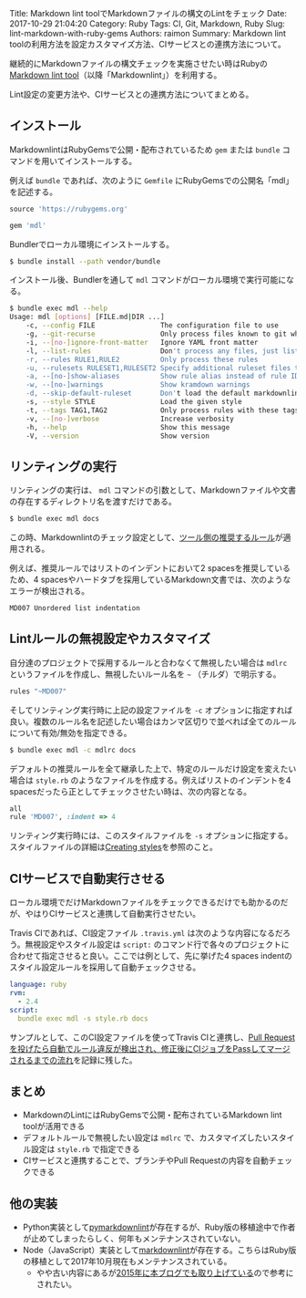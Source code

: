 Title: Markdown lint toolでMarkdownファイルの構文のLintをチェック
Date: 2017-10-29 21:04:20
Category: Ruby
Tags: CI, Git, Markdown, Ruby
Slug: lint-markdown-with-ruby-gems
Authors: raimon
Summary: Markdown lint toolの利用方法を設定カスタマイズ方法、CIサービスとの連携方法について。

継続的にMarkdownファイルの構文チェックを実施させたい時はRubyの[Markdown lint tool](https://github.com/markdownlint/markdownlint)（以降「Markdownlint」）を利用する。

Lint設定の変更方法や、CIサービスとの連携方法についてまとめる。

## インストール

MarkdownlintはRubyGemsで公開・配布されているため `gem` または `bundle` コマンドを用いてインストールする。

例えば `bundle` であれば、次のように `Gemfile` にRubyGemsでの公開名「mdl」を記述する。

```ruby
source 'https://rubygems.org'

gem 'mdl'
```

Bundlerでローカル環境にインストールする。

```sh
$ bundle install --path vendor/bundle
```

インストール後、Bundlerを通して `mdl` コマンドがローカル環境で実行可能になる。

```sh
$ bundle exec mdl --help
Usage: mdl [options] [FILE.md|DIR ...]
    -c, --config FILE                The configuration file to use
    -g, --git-recurse                Only process files known to git when given a directory
    -i, --[no-]ignore-front-matter   Ignore YAML front matter
    -l, --list-rules                 Don't process any files, just list enabled rules
    -r, --rules RULE1,RULE2          Only process these rules
    -u, --rulesets RULESET1,RULESET2 Specify additional ruleset files to load
    -a, --[no-]show-aliases          Show rule alias instead of rule ID when viewing rules
    -w, --[no-]warnings              Show kramdown warnings
    -d, --skip-default-ruleset       Don't load the default markdownlint ruleset
    -s, --style STYLE                Load the given style
    -t, --tags TAG1,TAG2             Only process rules with these tags
    -v, --[no-]verbose               Increase verbosity
    -h, --help                       Show this message
    -V, --version                    Show version
```

## リンティングの実行

リンティングの実行は、 `mdl` コマンドの引数として、Markdownファイルや文書の存在するディレクトリ名を渡すだけである。

```sh
$ bundle exec mdl docs
```

この時、Markdownlintのチェック設定として、[ツール側の推奨するルール](https://github.com/markdownlint/markdownlint/blob/master/docs/RULES.md)が適用される。

例えば、推奨ルールではリストのインデントにおいて2 spacesを推奨しているため、4 spacesやハードタブを採用しているMarkdown文書では、次のようなエラーが検出される。

```sh
MD007 Unordered list indentation
```

## Lintルールの無視設定やカスタマイズ

自分達のプロジェクトで採用するルールと合わなくて無視したい場合は `mdlrc` というファイルを作成し、無視したいルール名を `~` （チルダ）で明示する。

```sh
rules "~MD007"
```

そしてリンティング実行時に上記の設定ファイルを `-c` オプションに指定すれば良い。複数のルール名を記述したい場合はカンマ区切りで並べれば全てのルールについて有効/無効を指定できる。

```sh
$ bundle exec mdl -c mdlrc docs
```

デフォルトの推奨ルールを全て継承した上で、特定のルールだけ設定を変えたい場合は `style.rb` のようなファイルを作成する。例えばリストのインデントを4 spacesだったら正としてチェックさせたい時は、次の内容となる。

```ruby
all
rule 'MD007', :indent => 4
```

リンティング実行時には、このスタイルファイルを `-s` オプションに指定する。スタイルファイルの詳細は[Creating styles](https://github.com/markdownlint/markdownlint/blob/master/docs/creating_styles.md)を参照のこと。

## CIサービスで自動実行させる

ローカル環境でだけMarkdownファイルをチェックできるだけでも助かるのだが、やはりCIサービスと連携して自動実行させたい。

Travis CIであれば、CI設定ファイル `.travis.yml` は次のような内容になるだろう。無視設定やスタイル設定は `script:` のコマンド行で各々のプロジェクトに合わせて指定させると良い。ここでは例として、先に挙げた4 spaces indentのスタイル設定ルールを採用して自動チェックさせる。

```yaml
language: ruby
rvm:
  - 2.4
script:
  bundle exec mdl -s style.rb docs
```

サンプルとして、このCI設定ファイルを使ってTravis CIと連携し、[Pull Requestを投げたら自動でルール違反が検出され、修正後にCIジョブをPassしてマージされるまでの流れ](https://github.com/raimon49/use-markdownlint-sample/pull/1)を記録に残した。

## まとめ

* MarkdownのLintにはRubyGemsで公開・配布されているMarkdown lint toolが活用できる
* デフォルトルールで無視したい設定は `mdlrc` で、カスタマイズしたいスタイル設定は `style.rb` で指定できる
* CIサービスと連携することで、ブランチやPull Requestの内容を自動チェックできる

## 他の実装

* Python実装として[pymarkdownlint](https://github.com/jorisroovers/pymarkdownlint)が存在するが、Ruby版の移植途中で作者が止めてしまったらしく、何年もメンテナンスされていない。
* Node（JavaScript）実装として[markdownlint](https://github.com/DavidAnson/markdownlint)が存在する。こちらはRuby版の移植として2017年10月現在もメンテナンスされている。
    * やや古い内容にあるが[2015年に本ブログでも取り上げている](/2015/05/01/lint-markdown-at-commit.html)ので参考にされたい。
